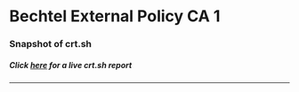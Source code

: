 # Bechtel External Policy CA 1
### Snapshot of crt.sh
##### Click [here](https://crt.sh/?q=DBF1268C13E645ADF58D1626C4336BD3FA85A1A4D10320C31EA0E7D0A6608896) for a live crt.sh report

---
